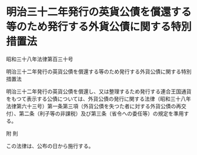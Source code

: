 # 明治三十二年発行の英貨公債を償還する等のため発行する外貨公債に関する特別措置法

昭和三十八年法律第百三十号

明治三十二年発行の英貨公債を償還する等のため発行する外貨公債に関する特別措置法

明治三十二年発行の英貨公債を償還し、又は整理するため発行する連合王国通貨をもつて表示する公債については、外貨公債の発行に関する法律（昭和三十八年法律第六十三号）第一条第三項（外貨公債を失つた者に対する外貨公債の再交付）、第二条（利子等の非課税）及び第三条（省令への委任等）の規定を準用する。

附 則

この法律は、公布の日から施行する。
